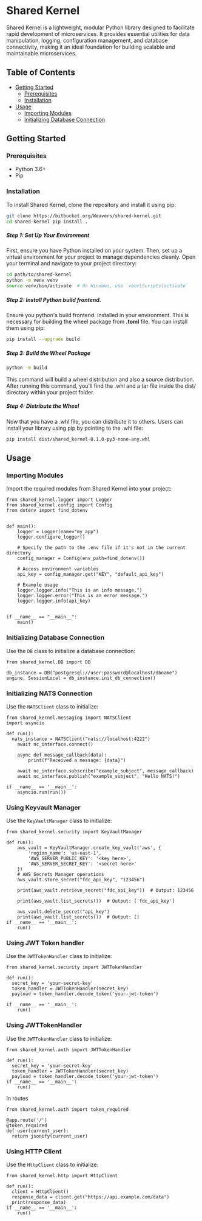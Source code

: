 # Shared Kernel

Shared Kernel is a lightweight, modular Python library designed to facilitate rapid development of microservices. It provides essential utilities for data manipulation, logging, configuration management, and database connectivity, making it an ideal foundation for building scalable and maintainable microservices.

## Table of Contents

- [Getting Started](#getting-started)
  - [Prerequisites](#prerequisites)
  - [Installation](#installation)
- [Usage](#usage)
  - [Importing Modules](#importing-modules)
  - [Initializing Database Connection](#initializing-database-connection)


## Getting Started

### Prerequisites

- Python 3.6+
- Pip

### Installation

To install Shared Kernel, clone the repository and install it using pip:

   ```sh
   git clone https://bitbucket.org/Weavers/shared-kernel.git 
   cd shared-kernel pip install .
   ```

##### Step 1: Set Up Your Environment
First, ensure you have Python installed on your system. Then, set up a virtual environment for your project to manage dependencies cleanly. Open your terminal and navigate to your project directory:

```sh
cd path/to/shared-kernel
python -m venv venv
source venv/bin/activate  # On Windows, use `venv\Scripts\activate`
```

##### Step 2: Install Python build frontend.
Ensure you python's build frontend. installed in your environment. This is necessary for building the wheel package from **.toml** file. You can install them using pip:
```sh
pip install --upgrade build
```

##### Step 3: Build the Wheel Package
```sh
python -m build
```
This command will build a wheel distribution and also a source distribution. After running this command, you'll find the .whl and a tar file inside the dist/ directory within your project folder.


##### Step 4: Distribute the Wheel
Now that you have a .whl file, you can distribute it to others. Users can install your library using pip by pointing to the .whl file:

```sh
pip install dist/shared_kernel-0.1.0-py3-none-any.whl
```


## Usage

### Importing Modules

Import the required modules from Shared Kernel into your project:

```
from shared_kernel.logger import Logger
from shared_kernel.config import Config
from dotenv import find_dotenv


def main():
    logger = Logger(name="my_app")
    logger.configure_logger()

    # Specify the path to the .env file if it's not in the current directory
    config_manager = Config(env_path=find_dotenv())

    # Access environment variables
    api_key = config_manager.get("KEY", "default_api_key")

    # Example usage
    logger.logger.info("This is an info message.")
    logger.logger.error("This is an error message.")
    logger.logger.info(api_key)


if __name__ == "__main__":
    main()

```


### Initializing Database Connection

Use the `DB` class to initialize a database connection:

```
from shared_kernel.DB import DB

db_instance = DB("postgresql://user:password@localhost/dbname") 
engine, SessionLocal = db_instance.init_db_connection()

```




### Initializing NATS Connection

Use the `NATSClient` class to initialize:

```
from shared_kernel.messaging import NATSClient
import asyncio

def run():
  nats_instance = NATSClient("nats://localhost:4222") 
    await nc_interface.connect()

    async def message_callback(data):
        print(f"Received a message: {data}")

    await nc_interface.subscribe("example_subject", message_callback)
    await nc_interface.publish("example_subject", "Hello NATS!")
    
if __name__ == '__main__':
    asyncio.run(run())
```


### Using Keyvault Manager

Use the `KeyVaultManager` class to initialize:

```
from shared_kernel.security import KeyVaultManager

def run():
    aws_vault = KeyVaultManager.create_key_vault('aws', {
        'region_name': 'us-east-1',
        'AWS_SERVER_PUBLIC_KEY': '<key here>',
        'AWS_SERVER_SECRET_KEY': '<secret here>'
    })
    # AWS Secrets Manager operations
    aws_vault.store_secret("fdc_api_key", "123456")
    
    print(aws_vault.retrieve_secret("fdc_api_key"))  # Output: 123456
    
    print(aws_vault.list_secrets())  # Output: ['fdc_api_key']
    
    aws_vault.delete_secret("api_key")
    print(aws_vault.list_secrets())  # Output: []
if __name__ == '__main__':
    run()
```


### Using JWT Token handler

Use the `JWTTokenHandler` class to initialize:

```
from shared_kernel.security import JWTTokenHandler

def run():
  secret_key = 'your-secret-key'
  token_handler = JWTTokenHandler(secret_key)
  payload = token_handler.decode_token('your-jwt-token')

if __name__ == '__main__':
    run()
```

### Using JWTTokenHandler

Use the `JWTTokenHandler` class to initialize:

```
from shared_kernel.auth import JWTTokenHandler

def run():
  secret_key = 'your-secret-key'
  token_handler = JWTTokenHandler(secret_key)
  payload = token_handler.decode_token('your-jwt-token')
if __name__ == '__main__':
    run()
```

In routes

```
from shared_kernel.auth import token_required

@app.route('/')
@token_required
def user(current_user):
  return jsonify(current_user)
```



### Using HTTP Client

Use the `HttpClient` class to initialize:

```
from shared_kernel.http import HttpClient

def run():
  client = HttpClient()
  response_data = client.get("https://api.example.com/data")
  print(response_data)
if __name__ == '__main__':
    run()
```

